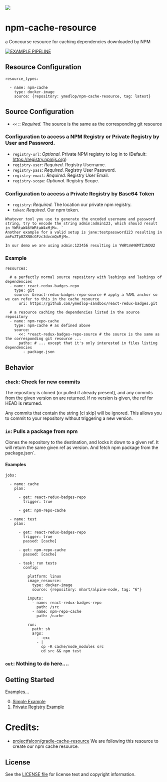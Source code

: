 [![](https://images.microbadger.com/badges/image/ymedlop/npm-cache-resource.svg)](https://microbadger.com/images/ymedlop/npm-cache-resource "Get your own image badge on microbadger.com")

npm-cache-resource
==================

a Concourse resource for caching dependencies downloaded by NPM

[![EXAMPLE PIPELINE](https://raw.githubusercontent.com/ymedlop-sandbox/npm-cache-resource/master/images/example-pipeline.png)](https://raw.githubusercontent.com/ymedlop-sandbox/npm-cache-resource/master/images/example-pipeline.png)


Resource Configuration
----------------------

```
resource_types:

  - name: npm-cache
    type: docker-image
    source: {repository: ymedlop/npm-cache-resource, tag: latest}
```


Source Configuration
--------------------

* `<<:`: *Required.* The source is the same as the corresponding git resource

### Configuration to access a NPM Registry or Private Registry by User and Password.

* `registry-url`: *Optional.* Private NPM registry to log in to (Default: https://registry.npmjs.org)
* `registry-user`: *Required.* Registry Username.
* `registry-pass`:  *Required.* Registry User Password.
* `registry-email`: *Required.* Registry User Email.
* `registry-scope`: *Optional.* Registry Scope.

### Configuration to access a Private Registry by Base64 Token

* `registry`: *Required.* The location our private npm registry.
* `token`: *Required.* Our npm token.

```
Whatever tool you use to generate the encoded username and password string, try to encode the string admin:admin123, which should result in YWRtaW46YWRtaW4xMjM=. `
Another example for a valid setup is jane:testpassword123 resulting in amFuZTp0ZXN0cGFzc3dvcmQxMjM=.

In our demo we are using admin:123456 resulting in YWRtaW46MTIzNDU2
```

### Example

```
resources:

  # a perfectly normal source repository with lashings and lashings of dependencies
  - name: react-redux-badges-repo
    type: git
    source: &react-redux-badges-repo-source # apply a YAML anchor so we can refer to this in the cache resource
      uri: https://github.com/ymedlop-sandbox/react-redux-badges.git

  # a resource caching the dependencies listed in the source repository
  - name: npm-repo-cache
    type: npm-cache # as defined above
    source:
      <<: *react-redux-badges-repo-source # the source is the same as the corresponding git resource ...
      paths: # ... except that it's only interested in files listing dependencies
        - package.json
```

## Behavior

### `check`: Check for new commits

The repository is cloned (or pulled if already present), and any commits from the given version on are returned. If no version is given, the ref for HEAD is returned.

Any commits that contain the string [ci skip] will be ignored. This allows you to commit to your repository without triggering a new version.

### `in`: Pulls a package from npm

Clones the repository to the destination, and locks it down to a given ref. It will return the same given ref as version. And fetch npm package from the package.json`.

#### Examples

```
jobs:

  - name: cache
    plan:

      - get: react-redux-badges-repo
        trigger: true

      - get: npm-repo-cache

  - name: test
    plan:

      - get: react-redux-badges-repo
        trigger: true
        passed: [cache]

      - get: npm-repo-cache
        passed: [cache]

      - task: run tests
        config:

          platform: linux
          image_resource:
            type: docker-image
            source: {repository: mhart/alpine-node, tag: "6"}

          inputs:
            - name: react-redux-badges-repo
              path: /src
            - name: npm-repo-cache
              path: /cache

          run:
            path: sh
            args:
              - -exc
              - |
                cp -R cache/node_modules src
                cd src && npm test
```

### `out`: Nothing to do here....

Getting Started
---------------

Examples...

0. [Simple Example](examples/simple/README.md)
1. [Private Registry Example](examples/private-registry/README.md)

Credits:
========

* [projectfalcon/gradle-cache-resource](https://github.com/projectfalcon/gradle-cache-resource) We are following this resource to create our npm cache resource.

License
-------

See the [LICENSE file](LICENSE) for license text and copyright information.


